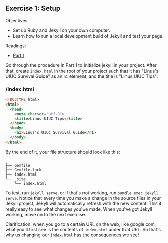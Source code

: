 ## Exercise 1: Setup

Objectives:
- Set up Ruby and Jekyll on your own computer.
- Learn how to run a local development build of Jekyll and test your page.

Readings: 
- [Part 1](https://jekyllrb.com/docs/step-by-step/01-setup/)

Go through the procedure in Part 1 to initialize jekyll in your project. After that, create `index.html` in the root of your project such that it has "Linus's UIUC Survival Guide" as an `h1` element, and the title is "Linus UIUC Tips":

### /index.html
```html
<!DOCTYPE html>
<html>
  <head>
    <meta charset="utf-8">
    <title>Linus UIUC Tips</title>
  </head>
  <body>
    <h1>Linus's UIUC Survival Guide</h1>
  </body>
</html>
```

By the end of it, your file structure should look like this:

```
.
├── Gemfile
├── Gemfile.lock
├── index.html
└── _site
    └── index.html
```

To test, run `jekyll serve`, or if that's not working, run `bundle exec jekyll serve`. Notice that every time you make a change in the source files in your Jekyll project, Jekyll will automatically refresh with the new content. This it really easy to see what changes you've made. When you've got Jekyll working, move on to the next exercise.

Clarification: when you go to a certain URL on the web, like google.com, what you'll first see is the contents of `index.html` under that URL. So that's why us changing our `index.html` has the consequences we see!